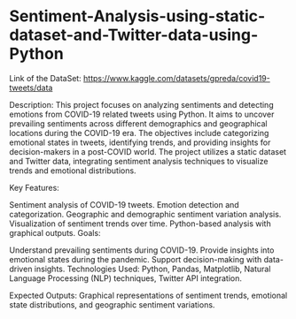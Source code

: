 # Sentiment-Analysis-using-static-dataset-and-Twitter-data-using-Python
Link of the DataSet: https://www.kaggle.com/datasets/gpreda/covid19-tweets/data

Description:
This project focuses on analyzing sentiments and detecting emotions from COVID-19 related tweets using Python. It aims to uncover prevailing sentiments across different demographics and geographical locations during the COVID-19 era. The objectives include categorizing emotional states in tweets, identifying trends, and providing insights for decision-makers in a post-COVID world. The project utilizes a static dataset and Twitter data, integrating sentiment analysis techniques to visualize trends and emotional distributions.

Key Features:

Sentiment analysis of COVID-19 tweets.
Emotion detection and categorization.
Geographic and demographic sentiment variation analysis.
Visualization of sentiment trends over time.
Python-based analysis with graphical outputs.
Goals:

Understand prevailing sentiments during COVID-19.
Provide insights into emotional states during the pandemic.
Support decision-making with data-driven insights.
Technologies Used:
Python, Pandas, Matplotlib, Natural Language Processing (NLP) techniques, Twitter API integration.

Expected Outputs:
Graphical representations of sentiment trends, emotional state distributions, and geographic sentiment variations.
